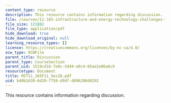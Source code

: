```yaml
---
content_type: resource
description: This resource contains information regarding discussion.
file: /courses/11-165-infrastructure-and-energy-technology-challenges-fall-2011/b40b2d396d20f758d9dfd896206d0292_MIT11_165F11_Ses18.pdf
file_size: 121882
file_type: application/pdf
hide_download: true
hide_download_original: null
learning_resource_types: []
license: https://creativecommons.org/licenses/by-nc-sa/4.0/
ocw_type: OCWFile
parent_title: Discussion
parent_type: CourseSection
parent_uid: 1519cd16-7e0c-5444-e0c4-85ae2e06a6c9
resourcetype: Document
title: MIT11_165F11_Ses18.pdf
uid: b40b2d39-6d20-f758-d9df-d896206d0292
---
```

This resource contains information regarding discussion.